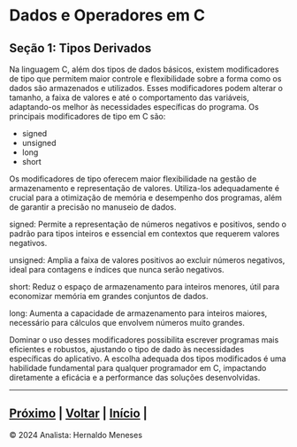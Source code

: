 # Dados e Operadores em C

## Seção 1: Tipos Derivados

Na linguagem C, além dos tipos de dados básicos, existem modificadores de tipo que permitem maior controle e flexibilidade sobre a forma como os dados são armazenados e utilizados. Esses modificadores podem alterar o tamanho, a faixa de valores e até o comportamento das variáveis, adaptando-os melhor às necessidades específicas do programa. Os principais modificadores de tipo em C são:

- signed
- unsigned
- long
- short

Os modificadores de tipo oferecem maior flexibilidade na gestão de armazenamento e representação de valores. Utiliza-los adequadamente é crucial para a otimização de memória e desempenho dos programas, além de garantir a precisão no manuseio de dados.

signed: Permite a representação de números negativos e positivos, sendo o padrão para tipos inteiros e essencial em contextos que requerem valores negativos.

unsigned: Amplia a faixa de valores positivos ao excluir números negativos, ideal para contagens e índices que nunca serão negativos.

short: Reduz o espaço de armazenamento para inteiros menores, útil para economizar memória em grandes conjuntos de dados.

long: Aumenta a capacidade de armazenamento para inteiros maiores, necessário para cálculos que envolvem números muito grandes.

Dominar o uso desses modificadores possibilita escrever programas mais eficientes e robustos, ajustando o tipo de dado às necessidades específicas do aplicativo. A escolha adequada dos tipos modificados é uma habilidade fundamental para qualquer programador em C, impactando diretamente a eficácia e a performance das soluções desenvolvidas.


---
[Próximo](https://github.com/HernaldoMeneses/C/blob/main/1-Cap%C3%ADtulo/1.2-Surgimento.md) | [Voltar](https://github.com/HernaldoMeneses/C/blob/main/Others/indice.md) |   [Início](https://github.com/HernaldoMeneses/C/blob/main/README.md) | 
---

&copy; 2024 Analista: Hernaldo Meneses